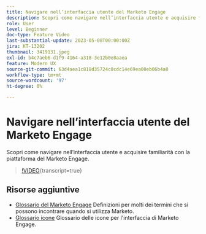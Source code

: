 ```yaml
---
title: Navigare nell’interfaccia utente del Marketo Engage
description: Scopri come navigare nell’interfaccia utente e acquisire familiarità con la piattaforma del Marketo Engage.
role: User
level: Beginner
doc-type: Feature Video
last-substantial-update: 2023-05-08T00:00:00Z
jira: KT-13202
thumbnail: 3419131.jpeg
exl-id: b4c7aeb6-d1f9-4164-a318-3e12b0e8aaea
feature: Modern UX
source-git-commit: 63d4aea1c818d35724c0cdc14e69ea00eb06b4a0
workflow-type: tm+mt
source-wordcount: '97'
ht-degree: 0%

---
```


# Navigare nell’interfaccia utente del Marketo Engage

Scopri come navigare nell’interfaccia utente e acquisire familiarità con la piattaforma del Marketo Engage.

>[!VIDEO](https://video.tv.adobe.com/v/3419131/?learn=on){transcript=true}

## Risorse aggiuntive

* [Glossario del Marketo Engage](https://experienceleague.adobe.com/docs/marketo/using/getting-started-with-marketo/marketo-glossary.html?lang=en)
Definizioni per molti dei termini che si possono incontrare quando si utilizza Marketo.
* [Glossario icone](https://experienceleague.adobe.com/docs/marketo/using/product-docs/marketo-engage-modern-ux/icon-glossary.html?lang=en)
Glossario delle icone per l&#39;interfaccia di Marketo Engage.
